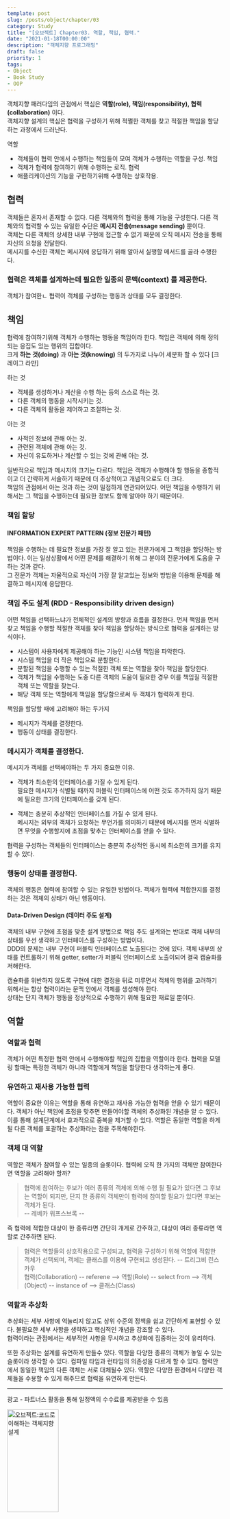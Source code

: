 ```yaml
---
template: post
slug: /posts/object/chapter/03
category: Study
title: "[오브젝트] Chapter03. 역할, 책임, 협력."
date: "2021-01-18T00:00:00"
description: "객체지향 프로그래밍"
draft: false
priority: 1
tags:
- Object
- Book Study
- OOP
---
```


객체지향 패러다임의 관점에서 핵심은 **역할(role), 책임(responsibility), 협력(collaboration)** 이다.  
객체지향 설계의 핵심은 협력을 구성하기 위해 적쩔한 객체를 찾고 적절한 책임을 할당하는 과정에서 드러난다.

역할
- 객체들이 협력 안에서 수행하는 책임들이 모여 객체가 수행하는 역할을 구성.
책임
- 객체가 협력에 참여하기 위해 수행하는 로직.
협력
- 애플리케이션의 기능을 구현하기위해 수행하는 상호작용.

## 협력

객체들은 혼자서 존재할 수 없다. 다른 객체와의 협력을 통해 기능을 구성한다. 다른 객체와의 협력할 수 있는 유일한 수단은 **메시지 전송(message sending)** 뿐이다.  
객체는 다른 객체의 상세한 내부 구현에 접근할 수 없기 때문에 오직 메시지 전송을 통해 자신의 요청을 전달한다.  
메시지를 수신한 객체는 메시지에 응답하기 위해 알아서 실행할 메서드를 골라 수행한다.

### 협력은 객체를 설계하는데 필요한 일종의 **문맥(context)** 를 제공한다.
객체가 참여한ㄴ 협력이 객체를 구성하는 행동과 상태를 모두 결정한다.  

## 책임
협력에 참여하기위해 객체가 수행하는 행동을 책임이라 한다. 책임은 객체에 의해 정의되는 응집도 있는 행위의 집합이다.  
크게 **하는 것(doing)** 과 **아는 것(knowing)** 의 두가지로 나누어 세분화 할 수 있다 [크레이그 라만]

하는 것
- 객체를 생성하거나 계산을 수행 하는 등의 스스로 하는 것.
- 다른 객체의 행동을 시작시키는 것.
- 다른 객체의 활동을 제어하고 조절하는 것.

아는 것
- 사적인 정보에 관해 아는 것.
- 관련된 객체에 관해 아는 것.
- 자신이 유도하거나 계산할 수 있는 것에 관해 아는 것.

일반적으로 책임과 메시지의 크기는 다르다. 책임은 객체가 수행해야 할 행동을 종합적이고 더 간략하게 서술하기 때문에 더 추상적이고 개념적으로도 더 크다.  
책임의 관점에서 아는 것과 하는 것이 밀접하게 연관되어있다. 어떤 책임을 수행하기 위해서는 그 책임을 수행하는데 필요한 정보도 함께 알아야 하기 때문이다. 

### 책임 할당
#### INFORMATION EXPERT PATTERN (정보 전문가 패턴)
책임을 수행하는 데 필요한 정보를 가장 잘 알고 있는 전문가에게 그 책임을 할당하는 방법이다. 이는 일상상활에서 어떤 문제를 해결하기 위해 그 분야의 전문가에게 도움을 구하는 것과 같다.  
그 전문가 객체는 자율적으로 자신이 가장 잘 알고있는 정보와 방법을 이용해 문제를 해결하고 메시지에 응답한다. 

### 책임 주도 설계 (RDD - Responsibility driven design)
어떤 책임을 선택하느냐가 전체적인 설계의 방향과 흐름을 결정한다. 먼저 책임을 먼저 찾고 책임을 수행할 적절한 객체를 찾아 책임을 할당하는 방식으로 협력을 설계하는 방식이다.  
- 시스템이 사용자에게 제공해야 하는 기능인 시스템 책임을 파악한다. 
- 시스템 책임을 더 작은 책임으로 분할한다.
- 분할된 책임을 수행할 수 있는 적절한 객체 또는 역할을 찾아 책임을 할당한다. 
- 객체가 책임을 수행하는 도중 다른 객체의 도움이 필요한 경우 이를 책임질 적절한 객체 또는 역할을 찾는다. 
- 해당 객체 또는 역할에게 책임을 할당함으로써 두 객체가 협력하게 한다. 

책임을 할당할 때에 고려해야 하는 두가지
- 메시지가 객체를 결정한다. 
- 행동이 상태를 결정한다. 

### 메시지가 객체를 결정한다.
메시지가 객체를 선택헤야하는 두 가지 중요한 이유.
- 객체가 최소한의 인터페이스를 가질 수 있게 된다.  
  필요한 메시지가 식별될 때까지 퍼블릭 인터페이스에 어떤 것도 추가하지 않기 때문에 필요한 크기의 인터페이스를 갖게 된다.
  
- 객체는 충분히 추상적인 인터페이스를 가질 수 있게 된다.  
  메시지는 외부의 객체가 요청하는 무언가를 의미하기 때문에 메시지를 먼저 식별하면 무엇을 수행할지에 초점을 맞추는 인터페이스를 얻을 수 있다. 
  
협력을 구성하는 객체들의 인터페이스는 충분히 추상적인 동시에 최소한의 크기를 유지할 수 있다.

### 행동이 상태를 결정한다. 
객체의 행동은 협력에 참여할 수 있는 유일한 방법이다. 객체가 협력에 적합한지를 결정하는 것은 객체의 상태가 아닌 행동이다.  

#### Data-Driven Design (데이터 주도 설계)
객체의 내부 구현에 초점을 맞춘 설계 방법으로 책임 주도 설계와는 반대로 객체 내부의 상태를 우선 생각하고 인터페이스를 구성하는 방법이다.  
DDD의 문제는 내부 구현이 퍼블릭 인터페이스로 노출된다는 것에 있다. 객체 내부의 상태를 컨트롤하기 위해 getter, setter가 퍼블릭 인터페이스로 노출이되어 결국 캡슐화를 저해한다. 

캡슐화를 위반하지 않도록 구현에 대한 결정을 뒤로 미루면서 객체의 행위를 고려하기 위해서는 항상 협력이라는 문맥 안에서 객체를 생성해야 한다.  
상태는 단지 객체가 행동을 정상적으로 수행하기 위해 필요한 재료일 뿐이다.  

## 역할
### 역할과 협력
객체가 어떤 특정한 협력 안에서 수행해야할 책임의 집합을 역할이라 한다. 협력을 모델링 할때는 특정한 객체가 아니라 역할에게 책임을 할당한다 생각하는게 좋다.  

### 유연하고 재사용 가능한 협력
역할이 중요한 이유는 역할을 통해 유연하고 재사용 가능한 협력을 얻을 수 있기 때문이다. 객체가 아닌 책임에 초점을 맞추면 만들어야할 객체의 추상화된 개념을 알 수 있다.  
이를 통해 설계단계에서 효과적으로 중복을 제거할 수 있다. 역할은 동일한 역할을 하게 될 다른 객체를 포괄하는 추상화라는 점을 주목해야한다. 

### 객체 대 역할
역할은 객체가 참여할 수 있는 일종의 슬롯이다. 협력에 오직 한 가지의 객체만 참여한다면 역할을 고려해야 할까? 
> 협력에 참여하는 후보가 여러 종류의 객체에 의해 수행 될 필요가 있다면 그 후보는 역할이 되지만, 단지 한 종류의 객체만이 협력에 참여할 필요가 있다면 후보는 객체가 된다.   
> -- 레베카 워프스브록 --

즉 협력에 적합한 대상이 한 종류라면 간단히 개게로 간주하고, 대상이 여러 종류라면 역할로 간주하면 된다. 

> 협력은 역할들의 상호작용으로 구성되고, 협력을 구성하기 위해 역할에 적합한 객체가 선택되며, 객체는 클래스를 이용해 구현되고 생성된다. -- 트리그비 린스카우  
> 협력(Collaboration)  -- referene --> 역할(Role) -- select from --> 객체(Object) -- instance of --> 클래스(Class)

### 역할과 추상화
추상화는 세부 사항에 억눌리지 않고도 상위 수준의 정책을 쉽고 간단하게 표현할 수 있다. 불필요한 세부 사항을 생략하고 핵심적인 개념을 강조할 수 있다.  
협력이라는 관점에서는 세부적인 사항을 무시하고 추상화에 집중하는 것이 유리하다. 

또한 추상화는 설계를 유연하게 만들수 있다. 역할을 다양한 종류의 객체가 놓일 수 있는 슬롯이라 생각할 수 있다. 컴파일 타임과 런타임의 의존성을 다르게 할 수 있다. 
협력안에서 동일한 책임의 다른 객체는 서로 대체될수 있다. 역할은 다양한 환경에서 다양한 객체들을 수용할 수 있게 해주므로 협력을 유연하게 만든다. 

---
광고 - 파트너스 활동을 통해 일정액의 수수료를 제공받을 수 있음

<a href="https://coupa.ng/bPPGvp" target="_blank" referrerpolicy="unsafe-url"><img src="https://static.coupangcdn.com/image/affiliate/banner/992b484450b1943cf3e528237901e6a2@2x.jpg" alt="오브젝트:코드로 이해하는 객체지향 설계" width="120" height="240"></a>
<script src="https://ads-partners.coupang.com/g.js"></script>
<script>
	new PartnersCoupang.G({"id":400629,"template":"carousel","trackingCode":"AF8809335","width":"680","height":"140"});
</script>
